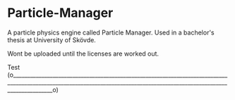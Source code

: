 # Particle-Manager
A particle physics engine called Particle Manager. Used in a bachelor's thesis at University of Skövde.

Wont be uploaded until the licenses are worked out. 

Test (o__________________________________________________________________________________________________________________________________________________________________________o)
